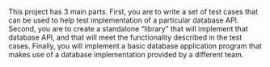 This project has 3 main parts. First, you are to write a set of test cases that can be used to help test implementation of a particular database API. Second, you are to create a standalone “library” that will implement that database API, and that will meet the functionality described in the test cases. Finally, you will implement a basic database application program that makes use of a database implementation provided by a different team.

